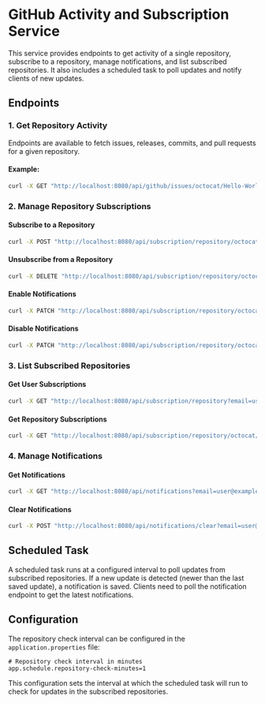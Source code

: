 # GitHub Activity and Subscription Service

This service provides endpoints to get activity of a single repository, subscribe to a repository, manage notifications, and list subscribed repositories. It also includes a scheduled task to poll updates and notify clients of new updates.

## Endpoints

### 1. Get Repository Activity

Endpoints are available to fetch issues, releases, commits, and pull requests for a given repository.

#### Example:
```bash
curl -X GET "http://localhost:8080/api/github/issues/octocat/Hello-World?limit=10"
```

### 2. Manage Repository Subscriptions

#### Subscribe to a Repository
```bash
curl -X POST "http://localhost:8080/api/subscription/repository/octocat/Hello-World?email=user@example.com"
```

#### Unsubscribe from a Repository
```bash
curl -X DELETE "http://localhost:8080/api/subscription/repository/octocat/Hello-World?email=user@example.com"
```

#### Enable Notifications
```bash
curl -X PATCH "http://localhost:8080/api/subscription/repository/octocat/Hello-World/notifications/enable?email=user@example.com"
```

#### Disable Notifications
```bash
curl -X PATCH "http://localhost:8080/api/subscription/repository/octocat/Hello-World/notifications/disable?email=user@example.com"
```

### 3. List Subscribed Repositories

#### Get User Subscriptions
```bash
curl -X GET "http://localhost:8080/api/subscription/repository?email=user@example.com"
```

#### Get Repository Subscriptions
```bash
curl -X GET "http://localhost:8080/api/subscription/repository/octocat/Hello-World"
```

### 4. Manage Notifications

#### Get Notifications
```bash
curl -X GET "http://localhost:8080/api/notifications?email=user@example.com"
```

#### Clear Notifications
```bash
curl -X POST "http://localhost:8080/api/notifications/clear?email=user@example.com"
```

## Scheduled Task

A scheduled task runs at a configured interval to poll updates from subscribed repositories. If a new update is detected (newer than the last saved update), a notification is saved. Clients need to poll the notification endpoint to get the latest notifications.

## Configuration

The repository check interval can be configured in the `application.properties` file:
```properties
# Repository check interval in minutes
app.schedule.repository-check-minutes=1
```

This configuration sets the interval at which the scheduled task will run to check for updates in the subscribed repositories.
